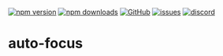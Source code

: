 [![npm version](https://img.shields.io/npm/v/@itrocks/auto-focus?logo=npm)](https://www.npmjs.org/package/@itrocks/auto-focus)
[![npm downloads](https://img.shields.io/npm/dm/@itrocks/auto-focus)](https://www.npmjs.org/package/@itrocks/auto-focus)
[![GitHub](https://img.shields.io/github/last-commit/itrocks-ts/auto-focus?color=2dba4e&label=commit&logo=github)](https://github.com/itrocks-ts/auto-focus)
[![issues](https://img.shields.io/github/issues/itrocks-ts/auto-focus)](https://github.com/itrocks-ts/auto-focus/issues)
[![discord](https://img.shields.io/discord/1314141024020467782?color=7289da&label=discord&logo=discord&logoColor=white)](https://25.re/ditr)

# auto-focus
